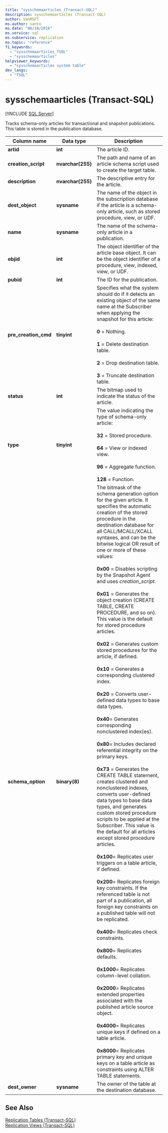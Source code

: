 ```yaml
---
title: "sysschemaarticles (Transact-SQL)"
description: sysschemaarticles (Transact-SQL)
author: VanMSFT
ms.author: vanto
ms.date: "06/10/2016"
ms.service: sql
ms.subservice: replication
ms.topic: "reference"
f1_keywords:
  - "sysschemaarticles_TSQL"
  - "sysschemaarticles"
helpviewer_keywords:
  - "sysschemaarticles system table"
dev_langs:
  - "TSQL"
---
```

# sysschemaarticles (Transact-SQL)
[!INCLUDE [SQL Server](../../includes/applies-to-version/sqlserver.md)]

  Tracks schema-only articles for transactional and snapshot publications. This table is stored in the publication database.  
  
|Column name|Data type|Description|  
|-----------------|---------------|-----------------|  
|**artid**|**int**|The article ID.|  
|**creation_script**|**nvarchar(255)**|The path and name of an article schema script used to create the target table.|  
|**description**|**nvarchar(255)**|The descriptive entry for the article.|  
|**dest_object**|**sysname**|The name of the object in the subscription database if the article is a schema-only article, such as stored procedure, view, or UDF.|  
|**name**|**sysname**|The name of the schema-only article in a publication.|  
|**objid**|**int**|The object identifier of the article base object. It can be the object identifier of a procedure, view, indexed, view, or UDF.|  
|**pubid**|**int**|The ID for the publication.|  
|**pre_creation_cmd**|**tinyint**|Specifies what the system should do if it detects an existing object of the same name at the Subscriber when applying the snapshot for this article:<br /><br /> **0** = Nothing.<br /><br /> **1** = Delete destination table.<br /><br /> **2** = Drop destination table.<br /><br /> **3** = Truncate destination table.|  
|**status**|**int**|The bitmap used to indicate the status of the article.|  
|**type**|**tinyint**|The value indicating the type of schema-only article:<br /><br /> **32** = Stored procedure.<br /><br /> **64** = View or indexed view. <br /><br /> **96** = Aggregate function.<br /><br /> **128** = Function.|  
|**schema_option**|**binary(8)**|The bitmask of the schema generation option for the given article. It specifies the automatic creation of the stored procedure in the destination database for all CALL/MCALL/XCALL syntaxes, and can be the bitwise logical OR result of one or more of these values:<br /><br /> **0x00** = Disables scripting by the Snapshot Agent and uses *creation_script*.<br /><br /> **0x01** = Generates the object creation (CREATE TABLE, CREATE PROCEDURE, and so on). This value is the default for stored procedure articles.<br /><br /> **0x02** = Generates custom stored procedures for the article, if defined.<br /><br /> **0x10** = Generates a corresponding clustered index.<br /><br /> **0x20** = Converts user-defined data types to base data types.<br /><br /> **0x40**= Generates corresponding nonclustered index(es).<br /><br /> **0x80**= Includes declared referential integrity on the primary keys.<br /><br /> **0x73** = Generates the CREATE TABLE statement, creates clustered and nonclustered indexes, converts user-defined data types to base data types, and generates custom stored procedure scripts to be applied at the Subscriber. This value is the default for all articles except stored procedure articles.<br /><br /> **0x100**= Replicates user triggers on a table article, if defined.<br /><br /> **0x200**= Replicates foreign key constraints. If the referenced table is not part of a publication, all foreign key constraints on a published table will not be replicated.<br /><br /> **0x400**= Replicates check constraints.<br /><br /> **0x800**= Replicates defaults.<br /><br /> **0x1000**= Replicates column-level collation.<br /><br /> **0x2000**= Replicates extended properties associated with the published article source object.<br /><br /> **0x4000**= Replicates unique keys if defined on a table article.<br /><br /> **0x8000**= Replicates primary key and unique keys on a table article as constraints using ALTER TABLE statements.|  
|**dest_owner**|**sysname**|The owner of the table at the destination database.|  
  
## See Also  
 [Replication Tables &#40;Transact-SQL&#41;](../../relational-databases/system-tables/replication-tables-transact-sql.md)   
 [Replication Views &#40;Transact-SQL&#41;](../../relational-databases/system-views/replication-views-transact-sql.md)  
  
  
